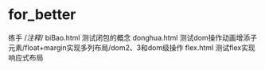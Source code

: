 # for_better
练手
/*注释*/
biBao.html   测试闭包的概念
donghua.html 测试dom操作动画增添子元素/float+margin实现多列布局/dom2、3和dom级操作
flex.html    测试flex实现响应式布局
